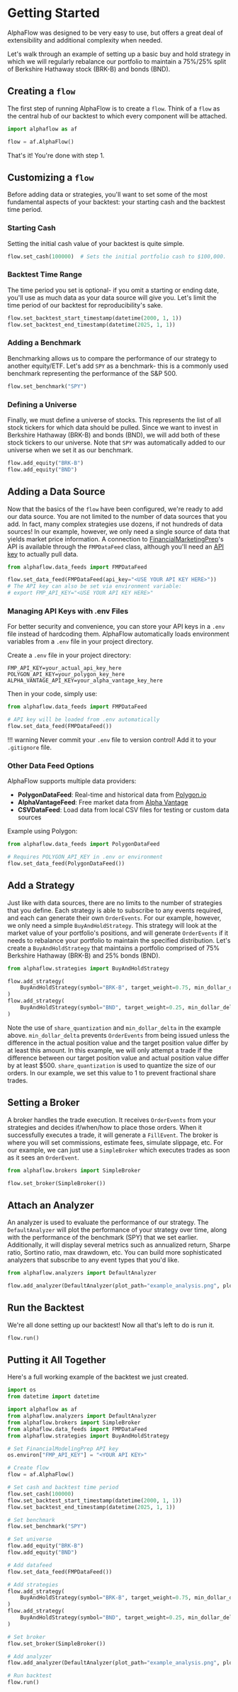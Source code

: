 # Getting Started

AlphaFlow was designed to be very easy to use, but offers a great deal of extensibility and additional complexity when needed.

Let's walk through an example of setting up a basic buy and hold strategy in which we will regularly rebalance our portfolio to maintain a 75%/25% split of Berkshire Hathaway stock (BRK-B) and bonds (BND).

## Creating a `flow`
The first step of running AlphaFlow is to create a `flow`. Think of a `flow` as the central hub of our backtest to which every component will be attached.

```python
import alphaflow as af

flow = af.AlphaFlow()
```
That's it! You're done with step 1.

## Customizing a `flow`
Before adding data or strategies, you'll want to set some of the most fundamental aspects of your backtest: your starting cash and the backtest time period. 

### Starting Cash
Setting the initial cash value of your backtest is quite simple.

```python
flow.set_cash(100000)  # Sets the initial portfolio cash to $100,000.
```

### Backtest Time Range
The time period you set is optional- if you omit a starting or ending date, you'll use as much data as your data source will give you. Let's limit the time period of our backtest for reproducibility's sake.

```python
flow.set_backtest_start_timestamp(datetime(2000, 1, 1))
flow.set_backtest_end_timestamp(datetime(2025, 1, 1))
```

### Adding a Benchmark
Benchmarking allows us to compare the performance of our strategy to another equity/ETF. Let's add `SPY` as a benchmark- this is a commonly used benchmark representing the performance of the S&P 500.

```python
flow.set_benchmark("SPY")
```

### Defining a Universe
Finally, we must define a universe of stocks. This represents the list of all stock tickers for which data should be pulled. Since we want to invest in Berkshire Hathaway (BRK-B) and bonds (BND), we will add both of these stock tickers to our universe. Note that `SPY` was automatically added to our universe when we set it as our benchmark.

```python
flow.add_equity("BRK-B")
flow.add_equity("BND")
```

## Adding a Data Source
Now that the basics of the `flow` have been configured, we're ready to add our data source. You are not limited to the number of data sources that you add. In fact, many complex strategies use dozens, if not hundreds of data sources! In our example, however, we only need a single source of data that yields market price information. A connection to [FinancialMarketingPrep](https://site.financialmodelingprep.com/)'s API is available through the `FMPDataFeed` class, although you'll need an [API key](https://site.financialmodelingprep.com/developer/docs) to actually pull data.

```python
from alphaflow.data_feeds import FMPDataFeed

flow.set_data_feed(FMPDataFeed(api_key="<USE YOUR API KEY HERE>"))
# The API key can also be set via environment variable:
# export FMP_API_KEY="<USE YOUR API KEY HERE>"
```

### Managing API Keys with .env Files
For better security and convenience, you can store your API keys in a `.env` file instead of hardcoding them. AlphaFlow automatically loads environment variables from a `.env` file in your project directory.

Create a `.env` file in your project directory:

```
FMP_API_KEY=your_actual_api_key_here
POLYGON_API_KEY=your_polygon_key_here
ALPHA_VANTAGE_API_KEY=your_alpha_vantage_key_here
```

Then in your code, simply use:

```python
from alphaflow.data_feeds import FMPDataFeed

# API key will be loaded from .env automatically
flow.set_data_feed(FMPDataFeed())
```

!!! warning
    Never commit your `.env` file to version control! Add it to your `.gitignore` file.

### Other Data Feed Options
AlphaFlow supports multiple data providers:

- **PolygonDataFeed**: Real-time and historical data from [Polygon.io](https://polygon.io/)
- **AlphaVantageFeed**: Free market data from [Alpha Vantage](https://www.alphavantage.co/)
- **CSVDataFeed**: Load data from local CSV files for testing or custom data sources

Example using Polygon:

```python
from alphaflow.data_feeds import PolygonDataFeed

# Requires POLYGON_API_KEY in .env or environment
flow.set_data_feed(PolygonDataFeed())
```

## Add a Strategy
Just like with data sources, there are no limits to the number of strategies that you define. Each strategy is able to subscribe to any events required, and each can generate their own `OrderEvents`. For our example, however, we only need a simple `BuyAndHoldStrategy`. This strategy will look at the market value of your portfolio's positions, and will generate `OrderEvents` if it needs to rebalance your portfolio to maintain the specified distribution. Let's create a `BuyAndHoldStrategy` that maintains a portfolio comprised of 75% Berkshire Hathaway (BRK-B) and 25% bonds (BND).

```python
from alphaflow.strategies import BuyAndHoldStrategy

flow.add_strategy(
    BuyAndHoldStrategy(symbol="BRK-B", target_weight=0.75, min_dollar_delta=500, share_quantization=1),
)
flow.add_strategy(
    BuyAndHoldStrategy(symbol="BND", target_weight=0.25, min_dollar_delta=500, share_quantization=1),
)
```
Note the use of `share_quantization` and `min_dollar_delta` in the example above. `min_dollar_delta` prevents `OrderEvents` from being issued unless the difference in the actual position value and the target position value differ by at least this amount. In this example, we will only attempt a trade if the difference between our target position value and actual position value differ by at least $500. `share_quantization` is used to quantize the size of our orders. In our example, we set this value to 1 to prevent fractional share trades.

## Setting a Broker
A broker handles the trade execution. It receives `OrderEvents` from your strategies and decides if/when/how to place those orders. When it successfully executes a trade, it will generate a `FillEvent`. The broker is where you will set commissions, estimate fees, simulate slippage, etc. For our example, we can just use a `SimpleBroker` which executes trades as soon as it sees an `OrderEvent`.

```python
from alphaflow.brokers import SimpleBroker

flow.set_broker(SimpleBroker())
```

## Attach an Analyzer
An analyzer is used to evaluate the performance of our strategy. The `DefaultAnalyzer` will plot the performance of your strategy over time, along with the performance of the benchmark (SPY) that we set earlier. Additionally, it will display several metrics such as annualized return, Sharpe ratio, Sortino ratio, max drawdown, etc. You can build more sophisticated analyzers that subscribe to any event types that you'd like.

```python
from alphaflow.analyzers import DefaultAnalyzer

flow.add_analyzer(DefaultAnalyzer(plot_path="example_analysis.png", plot_title="Example Analysis"))
```

## Run the Backtest
We're all done setting up our backtest! Now all that's left to do is run it.

```python
flow.run()
```

## Putting it All Together
Here's a full working example of the backtest we just created.
```python
import os
from datetime import datetime

import alphaflow as af
from alphaflow.analyzers import DefaultAnalyzer
from alphaflow.brokers import SimpleBroker
from alphaflow.data_feeds import FMPDataFeed
from alphaflow.strategies import BuyAndHoldStrategy

# Set FinancialModelingPrep API key
os.environ["FMP_API_KEY"] = "<YOUR API KEY>"

# Create flow
flow = af.AlphaFlow()

# Set cash and backtest time period
flow.set_cash(100000)
flow.set_backtest_start_timestamp(datetime(2000, 1, 1))
flow.set_backtest_end_timestamp(datetime(2025, 1, 1))

# Set benchmark
flow.set_benchmark("SPY")

# Set universe
flow.add_equity("BRK-B")
flow.add_equity("BND")

# Add datafeed
flow.set_data_feed(FMPDataFeed())

# Add strategies
flow.add_strategy(
    BuyAndHoldStrategy(symbol="BRK-B", target_weight=0.75, min_dollar_delta=500, share_quantization=1),
)
flow.add_strategy(
    BuyAndHoldStrategy(symbol="BND", target_weight=0.25, min_dollar_delta=500, share_quantization=1),
)

# Set broker
flow.set_broker(SimpleBroker())

# Add analyzer
flow.add_analyzer(DefaultAnalyzer(plot_path="example_analysis.png", plot_title="Example Analysis"))

# Run backtest
flow.run()
```
